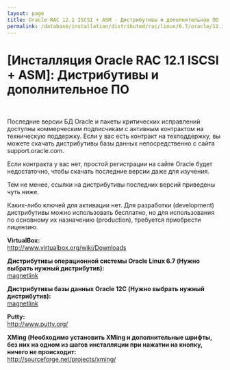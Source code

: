 ```yaml
---
layout: page
title: Oracle RAC 12.1 ISCSI + ASM - Дистрибутивы и дополнительное ПО
permalink: /database/installation/distributed/rac/linux/6.7/oracle/12.1/iscsi-asm/distrib/
---
```



# [Инсталляция Oracle RAC 12.1 ISCSI + ASM]: Дистрибутивы и дополнительное ПО

<br/>


Последние версии БД Oracle и пакеты критических исправлений доступны коммерческим подписчикам  с активным контрактом на техническую поддержку. Если у вас есть контракт на техподдержку, вы можете скачать дистрибутивы базы данных непосредственно с сайта support.oracle.com.

Если контракта у вас нет, простой регистрации на сайте Oracle будет недостаточно, чтобы скачать последние версии даже для изучения.


Тем не менее, ссылки на дистрибутивы последних версий приведены чуть ниже.


Каких-либо ключей для активации нет. Для разработки (development) дистрибутивы можно использовать бесплатно, но для использования по основному их назначению (production), требуется приобрести лицензию.


<strong>VirtualBox:</strong><br/>
http://www.virtualbox.org/wiki/Downloads


<strong>Дистрибутивы операционной системы Oracle Linux 6.7 (Нужно выбрать нужный дистрибутив):</strong><br/>
<a href="magnet:?xt=urn:btih:554b6f1dffe703c725c4b8dac23afcb5bb4ffe33&dn=554b6f1dffe703c725c4b8dac23afcb5bb4ffe33">magnetlink</a>


<strong>Дистрибутивы базы данных Oracle 12C (Нужно выбрать нужный дистрибутив):</strong><br/>
<a href="magnet:?xt=urn:btih:5e2e53ad9805a15889e8dbd4b7dab27825f43f48&dn=5e2e53ad9805a15889e8dbd4b7dab27825f43f48">magnetlink</a>



<strong>Putty:</strong><br/>
http://www.putty.org/



<strong>XMing (Необходимо установить XMing и дополнительные шрифты, без них на одном из шагов инсталляции
при нажатии на кнопку, ничего не происходит:</strong><br/>
http://sourceforge.net/projects/xming/
